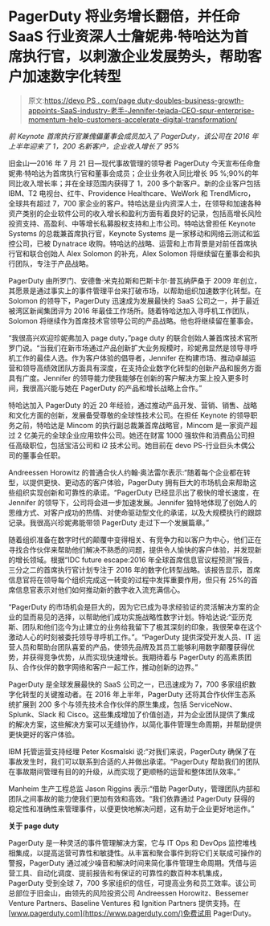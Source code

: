 # PagerDuty 将业务增长翻倍，并任命 SaaS 行业资深人士詹妮弗·特哈达为首席执行官，以刺激企业发展势头，帮助客户加速数字化转型

> 原文:[https://devo PS . com/page duty-doubles-business-growth-appoints-SaaS-industry-老手-Jennifer-tejada-CEO-spur-enterprise-momentum-help-customers-accelerate-digital-transformation/](https://devops.com/pagerduty-doubles-business-growth-appoints-saas-industry-veteran-jennifer-tejada-ceo-spur-enterprise-momentum-help-customers-accelerate-digital-transformation/)

*前 Keynote 首席执行官兼傀儡董事会成员加入了 PagerDuty，该公司在 2016 年上半年迎来了 1，200 名新客户，企业收入增长了 95%*

旧金山—2016 年 7 月 21 日—现代事故管理的领导者 PagerDuty 今天宣布任命詹妮弗·特哈达为首席执行官和董事会成员；企业业务收入同比增长 95 %;90%的年同比收入增长率；并在全球范围内获得了 1，200 多个新客户。新的企业客户包括 IBM、T2 电视台、红牛、Providence Healthcare、WeWork 和 TrendMicro，全球共有超过 7，700 家企业的客户。特哈达是业内资深人士，在领导和加速各种资产类别的企业软件公司的收入增长和盈利方面有着良好的记录，包括高增长风险投资支持、高盈利、中等增长私募股权支持和上市公司。特哈达曾担任 Keynote Systems 的总裁兼首席执行官，Keynote Systems 是一家移动和网络云测试和监控公司，已被 Dynatrace 收购。特哈达的战略、运营和上市背景是对前任首席执行官和联合创始人 Alex Solomon 的补充，Alex Solomon 将继续留在董事会和执行团队，专注于产品战略。

PagerDuty 由所罗门、安德鲁·米克拉斯和巴斯卡尔·普瓦纳萨桑于 2009 年创立，其愿景是通过事实上的事件管理平台来打破市场，以帮助组织加速数字化转型。在 Solomon 的领导下，PagerDuty 迅速成为发展最快的 SaaS 公司之一，并于最近被湾区新闻集团评为 2016 年最佳工作场所。随着特哈达加入寻呼机工作团队，Solomon 将继续作为首席技术官领导公司的产品战略。他也将继续留在董事会。

“我很高兴欢迎珍妮弗加入 page duty，”page duty 的联合创始人兼首席技术官所罗门说。“当我们在新市场通过产品创新扩大业务规模时，珍妮弗显然是领导寻呼机工作的最佳人选。作为客户体验的倡导者，Jennifer 在构建市场、推动卓越运营和领导高绩效团队方面具有深度，在支持企业数字化转型的创新产品和服务方面具有广度。Jennifer 的领导能力使我能够在创新的客户解决方案上投入更多时间，我很高兴能与她在 PagerDuty 的产品和增长战略上合作。”

特哈达加入 PagerDuty 的近 20 年经验，通过推动产品开发、营销、销售、战略和文化方面的创新，发展备受尊敬的全球性技术公司。在担任 Keynote 的领导职务之前，特哈达是 Mincom 的执行副总裁兼首席战略官，Mincom 是一家资产超过 2 亿美元的全球企业应用软件公司。她还在财富 1000 强软件和消费品公司担任高级职位，包括宝洁公司和 i2 技术公司。她目前在 devo PS-行业巨头木偶公司的董事会任职。

Andreessen Horowitz 的普通合伙人约翰·奥法雷尔表示:“随着每个企业都在转型，以提供更快、更动态的客户体验，PagerDuty 拥有巨大的市场机会来帮助这些组织实现创新和可靠性的承诺。“PagerDuty 已经显示出了极快的增长速度，在 Jennifer 的领导下，公司将会进一步加速发展。Jennifer 独特地体现了创始人的思维方式、对客户成功的热情、对使命驱动型文化的承诺，以及大规模执行的跟踪记录。我很高兴珍妮弗能带领 PagerDuty 走过下一个发展篇章。”

随着组织准备在数字时代的颠覆中变得相关、有竞争力和以客户为中心，他们正在寻找合作伙伴来帮助他们解决不熟悉的问题，提供令人愉快的客户体验，并发现新的增长领域。根据“IDC future escape:2016 年全球首席信息官议程预测”报告，三分之二的首席执行官计划专注于 2016 年的数字化转型战略。该报告显示，首席信息官将在领导每个组织完成这一转变的过程中发挥重要作用，但只有 25%的首席信息官表示对他们如何推动新的数字收入流充满信心。

“PagerDuty 的市场机会是巨大的，因为它已成为寻求经验证的灵活解决方案的企业的显而易见的选择，以帮助他们成功实施战略性数字计划。特哈达说:“亚历克斯、团队和他们迄今为止建立的业务给我留下了极其深刻的印象，我很荣幸在这个激动人心的时刻被委托领导寻呼机工作。”。“PagerDuty 提供深受开发人员、IT 运营人员和帮助台团队喜爱的产品，使领先品牌及其员工能够利用数字颠覆获得优势，并获得竞争优势，从而实现快速增长。我期待着与 PagerDuty 的高素质团队、合作伙伴的数字网络和客户一起工作，推动创新的边界。”

PagerDuty 是全球发展最快的 SaaS 公司之一，已迅速成为 7，700 多家组织数字化转型的关键推动者。在 2016 年上半年，PagerDuty 还将其合作伙伴生态系统扩展到 200 多个与领先技术合作伙伴的原生集成，包括 ServiceNow、Splunk、Slack 和 Cisco。这些集成增加了价值创造，并为企业团队提供了集成的解决方案，这些解决方案可以无缝协作，以简化事件管理生命周期，并帮助提供更快更好的客户体验。

IBM 托管运营支持经理 Peter Kosmalski 说:“对我们来说，PagerDuty 确保了在事故发生时，我们可以联系到合适的人并做出承诺。“PagerDuty 帮助我们的团队在事故期间管理有目的的升级，从而实现了更顺畅的运营和整体团队效率。”

Manheim 生产工程总监 Jason Riggins 表示:“借助 PagerDuty，管理团队内部和团队之间事故的能力使我们更加有效和高效。“我们依靠通过 PagerDuty 获得的稳定性和准确性来管理事件，以便更快地解决问题，这有助于企业更好地运作。”

**关于 page duty**

PagerDuty 是一种灵活的事件管理解决方案，它与 IT Ops 和 DevOps 监控堆栈相集成，以提高运营可靠性和敏捷性。从丰富和聚合事件到将它们关联成可操作的警报，PagerDuty 通过减少噪音和解决时间来简化事件管理生命周期。凭借与运营工具、自动化调度、提前报告和有保证的可靠性的数百种本机集成，PagerDuty 受到全球 7，700 多家组织的信任，可提高业务和员工效率。该公司总部位于旧金山，由领先的风险投资公司 Andreessen Horowitz、Bessemer Venture Partners、Baseline Ventures 和 Ignition Partners 提供支持。在[www.pagerduty.com](https://www.pagerduty.com/)免费试用 PagerDuty。